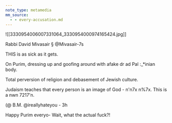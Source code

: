 ```yaml
---
note_type: metamedia
mm_source:
  - - every-accusation.md
---
```


![[3330954006007331064_3330954000974165424.jpg]]

Rabbi David Mivasair § @Mivasair-7s

THIS is as sick as it gets.

On Purim, dressing up and goofing around with
afake dr ad Pal :_*inian body.

Total perversion of religion and debasement of
Jewish culture.

Judaism teaches that every person is an image
of God - n'n7x n%7x. This is a nwn 7217'n.

(@ B.M. @ireallyhateyou - 3h

Happy Purim everyo-
Wait, what the actual fuck?!


